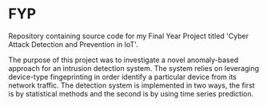 # FYP
Repository containing source code for my Final Year Project titled 'Cyber Attack Detection and Prevention in IoT'.

The purpose of this project was to investigate a novel anomaly-based approach for an intrusion detection system.
The system relies on leveraging device-type fingeprinting in order identify a particular device from its network traffic.
The detection system is implemented in two ways, the first is by statistical methods and the second is by using time series prediction.


